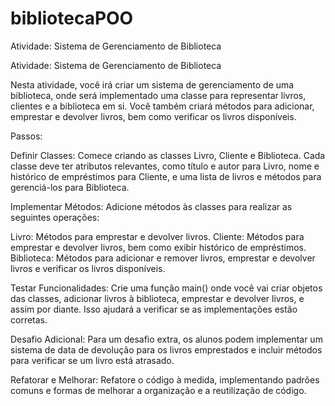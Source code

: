 # bibliotecaPOO
Atividade: Sistema de Gerenciamento de Biblioteca

Atividade: Sistema de Gerenciamento de Biblioteca

Nesta atividade, você irá criar um sistema de gerenciamento de uma biblioteca, onde será implementado uma classe para representar livros, clientes e a biblioteca em si. Você também criará métodos para adicionar, emprestar e devolver livros, bem como verificar os livros disponíveis.

Passos:

Definir Classes: Comece criando as classes Livro, Cliente e Biblioteca. Cada classe deve ter atributos relevantes, como título e autor para Livro, nome e histórico de empréstimos para Cliente, e uma lista de livros e métodos para gerenciá-los para Biblioteca.

Implementar Métodos: Adicione métodos às classes para realizar as seguintes operações:

Livro: Métodos para emprestar e devolver livros.
Cliente: Métodos para emprestar e devolver livros, bem como exibir histórico de empréstimos.
Biblioteca: Métodos para adicionar e remover livros, emprestar e devolver livros e verificar os livros disponíveis.

Testar Funcionalidades: Crie uma função main() onde você vai criar objetos das classes, adicionar livros à biblioteca, emprestar e devolver livros, e assim por diante. Isso ajudará a verificar se as implementações estão corretas.

Desafio Adicional: Para um desafio extra, os alunos podem implementar um sistema de data de devolução para os livros emprestados e incluir métodos para verificar se um livro está atrasado.

Refatorar e Melhorar: Refatore o código à medida, implementando padrões comuns e formas de melhorar a organização e a reutilização de código.

